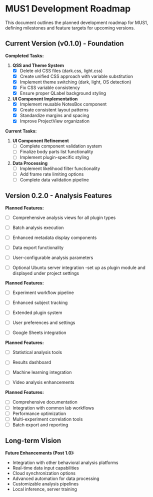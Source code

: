 # MUS1 Development Roadmap

This document outlines the planned development roadmap for MUS1, defining milestones and feature targets for upcoming versions.

## Current Version (v0.1.0) - Foundation

**Completed Tasks:**

1. **QSS and Theme System**
   - [x] Delete old CSS files (dark.css, light.css)
   - [x] Create unified CSS approach with variable substitution
   - [x] Implement theme switching (dark, light, OS detection)
   - [x] Fix CSS variable consistency 
   - [x] Ensure proper QLabel background styling

2. **UI Component Implementation** 
   - [x] Implement reusable NotesBox component
   - [x] Create consistent layout patterns
   - [x] Standardize margins and spacing
   - [x] Improve ProjectView organization

**Current Tasks:**
1. **UI Component Refinement** 
   - [ ] Complete component validation system
   - [ ] Finalize body parts list functionality
   - [ ] Implement plugin-specific styling

2. **Data Processing**
   - [ ] Implement likelihood filter functionality
   - [ ] Add frame rate limiting options
   - [ ] Complete data validation pipeline

## Version 0.2.0 - Analysis Features

**Planned Features:**
- [ ] Comprehensive analysis views for all plugin types
- [ ] Batch analysis execution
- [ ] Enhanced metadata display components
- [ ] Data export functionality
- [ ] User-configurable analysis parameters
- [ ] Optional Ubuntu server integration -set up as plugin module and displayed under project settings


**Planned Features:**
- [ ] Experiment workflow pipeline
- [ ] Enhanced subject tracking
- [ ] Extended plugin system
- [ ] User preferences and settings
- [ ] Google Sheets integration


**Planned Features:**
- [ ] Statistical analysis tools
- [ ] Results dashboard
- [ ] Machine learning integration
- [ ] Video analysis enhancements


**Planned Features:**
- [ ] Comprehensive documentation
- [ ] Integration with common lab workflows
- [ ] Performance optimization
- [ ] Multi-experiment correlation tools
- [ ] Batch export and reporting

## Long-term Vision

**Future Enhancements (Post 1.0):**
- Integration with other behavioral analysis platforms
- Real-time data input capabilities
- Cloud synchronization options
- Advanced automation for data processing
- Customizable analysis pipelines
- Local inference, server training

